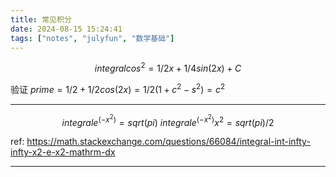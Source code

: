 ```yaml
---
title: 常见积分
date: 2024-08-15 15:24:41
tags: ["notes", "julyfun", "数学基础"]
---
```

$$integral cos^2 = 1 / 2 x + 1 / 4 sin(2x) + C$$

验证 $prime = 1 / 2  + 1 / 2 cos (2x) = 1 / 2 (1 + c^2 - s^2) = c^2$

---

$$
integral e^(-x ^ 2) = sqrt(pi) \
integral e^(-x^2)x^2 = sqrt(pi) / 2
$$

ref: https://math.stackexchange.com/questions/66084/integral-int-infty-infty-x2-e-x2-mathrm-dx

---

